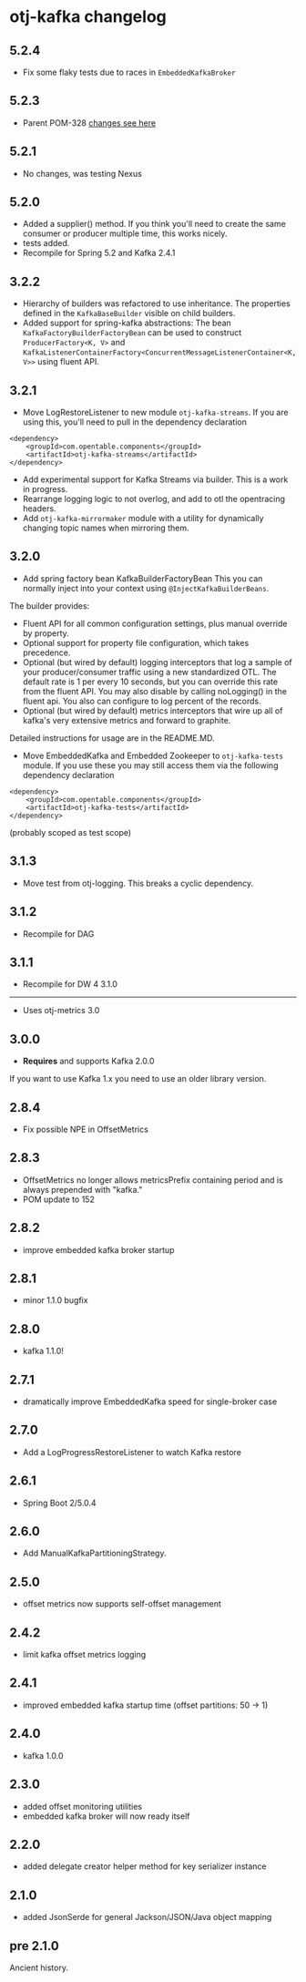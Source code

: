 otj-kafka changelog
===================

5.2.4
-----
* Fix some flaky tests due to  races in `EmbeddedKafkaBroker`

5.2.3
-----
* Parent POM-328 [changes see here]( https://github.com/opentable/otj-parent/blob/master/CHANGELOG.md#328)

5.2.1
----
* No changes, was testing Nexus

5.2.0
------
* Added a supplier() method. If you think you'll need to create the same consumer or producer
multiple time, this works nicely.
* tests added.
* Recompile for Spring 5.2 and Kafka 2.4.1

3.2.2
-----
* Hierarchy of builders was refactored to use inheritance. The properties defined in the `KafkaBaseBuilder` visible on child builders.
* Added support for spring-kafka abstractions:
The bean `KafkaFactoryBuilderFactoryBean` can be used to construct `ProducerFactory<K, V>` and `KafkaListenerContainerFactory<ConcurrentMessageListenerContainer<K, V>>` using fluent API.

3.2.1
-----
* Move LogRestoreListener to new module `otj-kafka-streams`. If you are using this, you'll need
to pull in the dependency declaration

```$xslt
<dependency>
    <groupId>com.opentable.components</groupId>
    <artifactId>otj-kafka-streams</artifactId>
</dependency>
```

* Add experimental support for Kafka Streams via builder. This is a work in progress.
* Rearrange logging logic to not overlog, and add to otl the opentracing headers.
* Add `otj-kafka-mirrormaker` module with a utility for dynamically changing topic names when mirroring them.

3.2.0
-----
* Add spring factory bean KafkaBuilderFactoryBean
 This you can normally inject into your context using `@InjectKafkaBuilderBeans`.

The builder provides:
* Fluent API for all common configuration settings, plus manual override by property.
* Optional support for property file configuration, which takes precedence.
* Optional (but wired by default) logging interceptors that log a sample of your producer/consumer
traffic using a new standardized OTL. The default rate is 1 per every 10 seconds, but you can
override this rate from the fluent API. You may also disable by calling noLogging() in the fluent api. You also can configure to log percent of the records.
* Optional (but wired by default) metrics interceptors that wire up all of kafka's very extensive metrics
and forward to graphite.

Detailed instructions for usage are in the README.MD.

* Move EmbeddedKafka and Embedded Zookeeper to `otj-kafka-tests` module. If you use these you may
still access them via the following dependency declaration

```$xslt
<dependency>
    <groupId>com.opentable.components</groupId>
    <artifactId>otj-kafka-tests</artifactId>
</dependency>
```

(probably scoped as test scope)

3.1.3
-----
* Move test from otj-logging. This breaks a cyclic dependency.

3.1.2
-----
* Recompile for DAG

3.1.1
-----
* Recompile for DW 4
3.1.0
-----
* Uses otj-metrics 3.0

3.0.0
-----
* **Requires** and supports Kafka 2.0.0

If you want to use Kafka 1.x you need to use an older library version.

2.8.4
-----
* Fix possible NPE in OffsetMetrics

2.8.3
-----
* OffsetMetrics no longer allows metricsPrefix containing period and is always prepended with "kafka."
* POM update to 152

2.8.2
-----

* improve embedded kafka broker startup

2.8.1
-----

* minor 1.1.0 bugfix

2.8.0
-----

* kafka 1.1.0!

2.7.1
-----

* dramatically improve EmbeddedKafka speed for single-broker case

2.7.0
-----

* Add a LogProgressRestoreListener to watch Kafka restore

2.6.1
-----
* Spring Boot 2/5.0.4

2.6.0
-----
* Add ManualKafkaPartitioningStrategy.

2.5.0
-----

* offset metrics now supports self-offset management

2.4.2
-----

* limit kafka offset metrics logging

2.4.1
-----

* improved embedded kafka startup time (offset partitions: 50 -> 1)

2.4.0
-----

* kafka 1.0.0

2.3.0
-----

* added offset monitoring utilities
* embedded kafka broker will now ready itself

2.2.0
-----

* added delegate creator helper method for key serializer instance

2.1.0
-----

* added JsonSerde for general Jackson/JSON/Java object mapping

pre 2.1.0
---------

Ancient history.
